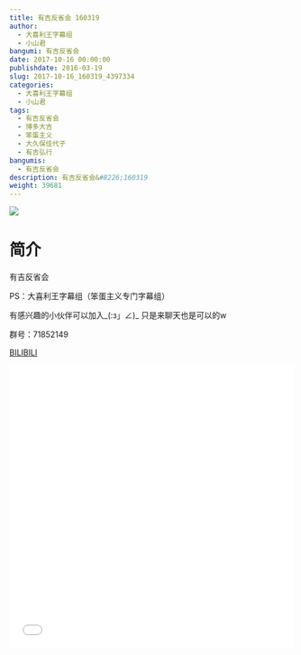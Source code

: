 ```yaml
---
title: 有吉反省会 160319
author: 
  - 大喜利王字幕组
  - 小山君
bangumi: 有吉反省会
date: 2017-10-16 00:00:00
publishdate: 2016-03-19
slug: 2017-10-16_160319_4397334
categories: 
  - 大喜利王字幕组
  - 小山君
tags: 
  - 有吉反省会
  - 博多大吉
  - 笨蛋主义
  - 大久保佳代子
  - 有吉弘行
bangumis: 
  - 有吉反省会
description: 有吉反省会&#8226;160319
weight: 39681
---
```


![](https://i.imgur.com/UjFOE8I.jpg)

# 简介  
有吉反省会


PS：大喜利王字幕组（笨蛋主义专门字幕组） 


有感兴趣的小伙伴可以加入_(:з」∠)_  只是来聊天也是可以的w


群号：71852149

  [BILIBILI](https://www.bilibili.com/video/av4397334/)


<div class="vcontainer">  <iframe class='video' src="//www.bilibili.com/html/html5player.html?cid=7119238&aid=4397334" width="100%" height="500" frameborder="0" allowfullscreen="allowfullscreen"></iframe></div>
